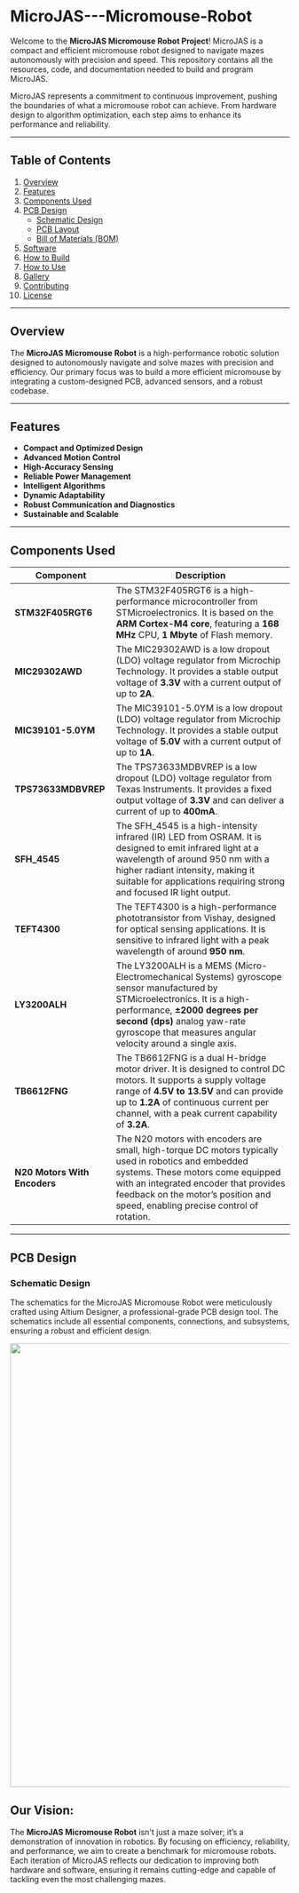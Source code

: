 # MicroJAS---Micromouse-Robot
Welcome to the **MicroJAS Micromouse Robot Project**! MicroJAS is a compact and efficient micromouse robot designed to navigate mazes autonomously with precision and speed. This repository contains all the resources, code, and documentation needed to build and program MicroJAS. 

MicroJAS represents a commitment to continuous improvement, pushing the boundaries of what a micromouse robot can achieve. From hardware design to algorithm optimization, each step aims to enhance its performance and reliability.

---

## Table of Contents
1. [Overview](#overview)
2. [Features](#features)
3. [Components Used](#components-used)
4. [PCB Design](#pcb-design)
    - [Schematic Design](#schematic-design)
    - [PCB Layout](#pcb-layout)
    - [Bill of Materials (BOM)](#bill-of-materials-bom)
5. [Software](#software)
6. [How to Build](#how-to-build)
7. [How to Use](#how-to-use)
8. [Gallery](#gallery)
9. [Contributing](#contributing)
10. [License](#license)

---

## Overview

The **MicroJAS Micromouse Robot** is a high-performance robotic solution designed to autonomously navigate and solve mazes with precision and efficiency. Our primary focus was to build a more efficient micromouse by integrating a custom-designed PCB, advanced sensors, and a robust codebase.

---

## Features

- **Compact and Optimized Design** 
- **Advanced Motion Control**  
- **High-Accuracy Sensing**  
- **Reliable Power Management**  
- **Intelligent Algorithms**  
- **Dynamic Adaptability**  
- **Robust Communication and Diagnostics**  
- **Sustainable and Scalable**  

---

## Components Used
| Component | Description |
|----------|----------|
| **STM32F405RGT6**   | The STM32F405RGT6 is a high-performance microcontroller from STMicroelectronics. It is based on the **ARM Cortex-M4 core**, featuring a **168 MHz** CPU, **1 Mbyte** of Flash memory.  | 
| **MIC29302AWD**   | The MIC29302AWD is a low dropout (LDO) voltage regulator from Microchip Technology. It provides a stable output voltage of **3.3V** with a current output of up to **2A**.   |
| **MIC39101-5.0YM**  | The MIC39101-5.0YM is a low dropout (LDO) voltage regulator from Microchip Technology. It provides a stable output voltage of **5.0V** with a current output of up to **1A**.   | 
| **TPS73633MDBVREP**  | The TPS73633MDBVREP is a low dropout (LDO) voltage regulator from Texas Instruments. It provides a fixed output voltage of **3.3V** and can deliver a current of up to **400mA**.    | 
| **SFH_4545**  | The SFH_4545 is a high-intensity infrared (IR) LED from OSRAM. It is designed to emit infrared light at a wavelength of around 950 nm with a higher radiant intensity, making it suitable for applications requiring strong and focused IR light output.   | 
| **TEFT4300**  | The TEFT4300 is a high-performance phototransistor from Vishay, designed for optical sensing applications. It is sensitive to infrared light with a peak wavelength of around **950 nm**.    | 
| **LY3200ALH**  | The LY3200ALH is a MEMS (Micro-Electromechanical Systems) gyroscope sensor manufactured by STMicroelectronics. It is a high-performance, **±2000 degrees per second (dps)** analog yaw-rate gyroscope that measures angular velocity around a single axis.    | 
| **TB6612FNG** | The TB6612FNG is a dual H-bridge motor driver. It is designed to control DC motors. It supports a supply voltage range of **4.5V to 13.5V** and can provide up to **1.2A** of continuous current per channel, with a peak current capability of **3.2A**.  | 
| **N20 Motors With Encoders**  | The N20 motors with encoders are small, high-torque DC motors typically used in robotics and embedded systems. These motors come equipped with an integrated encoder that provides feedback on the motor’s position and speed, enabling precise control of rotation.     | 

---
## PCB Design
### Schematic Design
The schematics for the MicroJAS Micromouse Robot were meticulously crafted using Altium Designer, a professional-grade PCB design tool. The schematics include all essential components, connections, and subsystems, ensuring a robust and efficient design.

<p align="center">
  <img src="" width="800">
</p>



## Our Vision:
The **MicroJAS Micromouse Robot** isn't just a maze solver; it’s a demonstration of innovation in robotics. By focusing on efficiency, reliability, and performance, we aim to create a benchmark for micromouse robots. Each iteration of MicroJAS reflects our dedication to improving both hardware and software, ensuring it remains cutting-edge and capable of tackling even the most challenging mazes.
